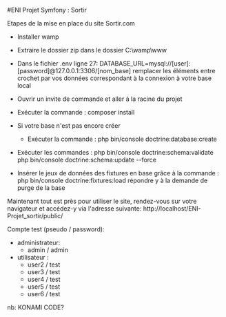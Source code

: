 #ENI Projet Symfony : Sortir

Etapes de la mise en place du site Sortir.com
- Installer wamp
- Extraire le dossier zip dans le dossier C:\wamp\www
- Dans le fichier .env ligne 27:
DATABASE_URL=mysql://[user]:[password]@127.0.0.1:3306/[nom_base]
remplacer les éléments entre crochet par vos données correspondant à la connexion à votre base local

- Ouvrir un invite de commande et aller à la racine du projet
- Exécuter la commande : composer install
- Si votre base n'est pas encore créer
	- Exécuter la commande : php bin/console doctrine:database:create
- Exécuter les commandes :
	php bin/console doctrine:schema:validate
	php bin/console doctrine:schema:update --force
- Insérer le jeux de données des fixtures en base grâce à la commande :
	php bin/console doctrine:fixtures:load
répondre y à la demande de purge de la base


Maintenant tout est près pour utiliser le site, rendez-vous sur votre navigateur et accédez-y via l'adresse suivante:
http://localhost/ENI-Projet_sortir/public/


Compte test (pseudo / password):
- administrateur:
    - admin / admin
- utilisateur : 
	- user2 / test
	- user3 / test
	- user4 / test
	- user5 / test
	- user6 / test
		
nb: KONAMI CODE?